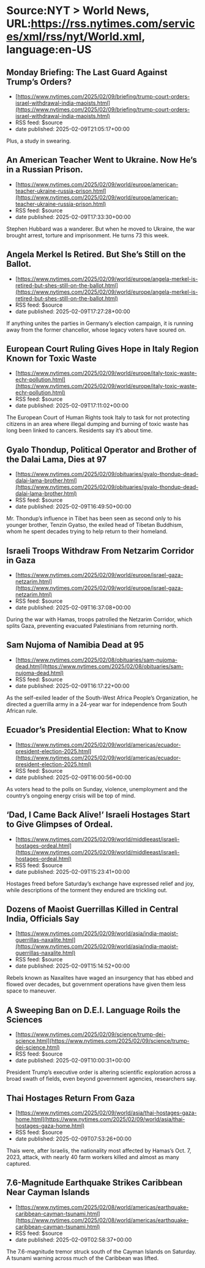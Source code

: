 # Source:NYT > World News, URL:https://rss.nytimes.com/services/xml/rss/nyt/World.xml, language:en-US

## Monday Briefing: The Last Guard Against Trump’s Orders?
 - [https://www.nytimes.com/2025/02/09/briefing/trump-court-orders-israel-withdrawal-india-maoists.html](https://www.nytimes.com/2025/02/09/briefing/trump-court-orders-israel-withdrawal-india-maoists.html)
 - RSS feed: $source
 - date published: 2025-02-09T21:05:17+00:00

Plus, a study in swearing.

## An American Teacher Went to Ukraine. Now He’s in a Russian Prison.
 - [https://www.nytimes.com/2025/02/09/world/europe/american-teacher-ukraine-russia-prison.html](https://www.nytimes.com/2025/02/09/world/europe/american-teacher-ukraine-russia-prison.html)
 - RSS feed: $source
 - date published: 2025-02-09T17:33:30+00:00

Stephen Hubbard was a wanderer. But when he moved to Ukraine, the war brought arrest, torture and imprisonment. He turns 73 this week.

## Angela Merkel Is Retired. But She’s Still on the Ballot.
 - [https://www.nytimes.com/2025/02/09/world/europe/angela-merkel-is-retired-but-shes-still-on-the-ballot.html](https://www.nytimes.com/2025/02/09/world/europe/angela-merkel-is-retired-but-shes-still-on-the-ballot.html)
 - RSS feed: $source
 - date published: 2025-02-09T17:27:28+00:00

If anything unites the parties in Germany’s election campaign, it is running away from the former chancellor, whose legacy voters have soured on.

## European Court Ruling Gives Hope in Italy Region Known for Toxic Waste
 - [https://www.nytimes.com/2025/02/09/world/europe/italy-toxic-waste-echr-pollution.html](https://www.nytimes.com/2025/02/09/world/europe/italy-toxic-waste-echr-pollution.html)
 - RSS feed: $source
 - date published: 2025-02-09T17:11:02+00:00

The European Court of Human Rights took Italy to task for not protecting citizens in an area where illegal dumping and burning of toxic waste has long been linked to cancers. Residents say it’s about time.

## Gyalo Thondup, Political Operator and Brother of the Dalai Lama, Dies at 97
 - [https://www.nytimes.com/2025/02/09/obituaries/gyalo-thondup-dead-dalai-lama-brother.html](https://www.nytimes.com/2025/02/09/obituaries/gyalo-thondup-dead-dalai-lama-brother.html)
 - RSS feed: $source
 - date published: 2025-02-09T16:49:50+00:00

Mr. Thondup’s influence in Tibet has been seen as second only to his younger brother, Tenzin Gyatso, the exiled head of Tibetan Buddhism, whom he spent decades trying to help return to their homeland.

## Israeli Troops Withdraw From Netzarim Corridor in Gaza
 - [https://www.nytimes.com/2025/02/09/world/europe/israel-gaza-netzarim.html](https://www.nytimes.com/2025/02/09/world/europe/israel-gaza-netzarim.html)
 - RSS feed: $source
 - date published: 2025-02-09T16:37:08+00:00

During the war with Hamas, troops patrolled the Netzarim Corridor, which splits Gaza, preventing evacuated Palestinians from returning north.

## Sam Nujoma of Namibia Dead at 95
 - [https://www.nytimes.com/2025/02/08/obituaries/sam-nujoma-dead.html](https://www.nytimes.com/2025/02/08/obituaries/sam-nujoma-dead.html)
 - RSS feed: $source
 - date published: 2025-02-09T16:17:22+00:00

As the self-exiled leader of the South-West Africa People’s Organization, he directed a guerrilla army in a 24-year war for independence from South African rule.

## Ecuador’s Presidential Election: What to Know
 - [https://www.nytimes.com/2025/02/09/world/americas/ecuador-president-election-2025.html](https://www.nytimes.com/2025/02/09/world/americas/ecuador-president-election-2025.html)
 - RSS feed: $source
 - date published: 2025-02-09T16:00:56+00:00

As voters head to the polls on Sunday, violence, unemployment and the country’s ongoing energy crisis will be top of mind.

## ‘Dad, I Came Back Alive!’ Israeli Hostages Start to Give Glimpses of Ordeal.
 - [https://www.nytimes.com/2025/02/09/world/middleeast/israeli-hostages-ordeal.html](https://www.nytimes.com/2025/02/09/world/middleeast/israeli-hostages-ordeal.html)
 - RSS feed: $source
 - date published: 2025-02-09T15:23:41+00:00

Hostages freed before Saturday’s exchange have expressed relief and joy, while descriptions of the torment they endured are trickling out.

## Dozens of Maoist Guerrillas Killed in Central India, Officials Say
 - [https://www.nytimes.com/2025/02/09/world/asia/india-maoist-guerrillas-naxalite.html](https://www.nytimes.com/2025/02/09/world/asia/india-maoist-guerrillas-naxalite.html)
 - RSS feed: $source
 - date published: 2025-02-09T15:14:52+00:00

Rebels known as Naxalites have waged an insurgency that has ebbed and flowed over decades, but government operations have given them less space to maneuver.

## A Sweeping Ban on D.E.I. Language Roils the Sciences
 - [https://www.nytimes.com/2025/02/09/science/trump-dei-science.html](https://www.nytimes.com/2025/02/09/science/trump-dei-science.html)
 - RSS feed: $source
 - date published: 2025-02-09T10:00:31+00:00

President Trump’s executive order is altering scientific exploration across a broad swath of fields, even beyond government agencies, researchers say.

## Thai Hostages Return From Gaza
 - [https://www.nytimes.com/2025/02/09/world/asia/thai-hostages-gaza-home.html](https://www.nytimes.com/2025/02/09/world/asia/thai-hostages-gaza-home.html)
 - RSS feed: $source
 - date published: 2025-02-09T07:53:26+00:00

Thais were, after Israelis, the nationality most affected by Hamas’s Oct. 7, 2023, attack, with nearly 40 farm workers killed and almost as many captured.

## 7.6-Magnitude Earthquake Strikes Caribbean Near Cayman Islands
 - [https://www.nytimes.com/2025/02/08/world/americas/earthquake-caribbean-cayman-tsunami.html](https://www.nytimes.com/2025/02/08/world/americas/earthquake-caribbean-cayman-tsunami.html)
 - RSS feed: $source
 - date published: 2025-02-09T02:58:37+00:00

The 7.6-magnitude tremor struck south of the Cayman Islands on Saturday. A tsunami warning across much of the Caribbean was lifted.


